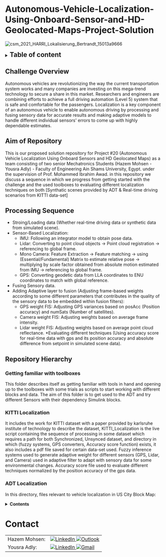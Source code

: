 # Autonomous-Vehicle-Localization-Using-Onboard-Sensor-and-HD-Geolocated-Maps-Project-Solution #

![csm_2021_HARRI_Lokalisierung_Bertrandt_15013a9666](https://github.com/Hazem-M-Abdelaziz/Autonomous-Vehicle-Localization-Using-Onboars-Sensor-and-HD-Geolocated-Maps-Project-Solution/assets/87466265/b1a57157-ddde-49a0-ba18-c606cd8b2596)

<details>
  <summary><h2 style="display: inline;">Table of content</h2></summary>
  
- [Challenge Overview](#challenge-overview)
- [Aim of Repository](#aim-of-repository)
- [Processing Sequence](#processing-sequence)
- [Repository Hierarchy](#repository-hierarchy)
  - [Getting familiar with toolboxes](#getting-familiar-with-toolboxes)
  - [KITTI Localization](#kitti-localization)
  - [ADT Localization](#adt-localization)

</details>



## Challenge Overview ##
Autonomous vehicles are revolutionizing the way the current transportation system works and many companies are investing on this mega-trend technology to secure a share in this market. Researchers and engineers are combining efforts to achieve a full driving automation (Level 5) system that is safe and comfortable for the passengers. Localization is a key component of an autonomous vehicle to enable autonomous driving by processing and fusing sensory data for accurate results and making adaptive models to handle different individual sensors' errors to come up with highly dependable estimates.

## Aim of Repository ##
This is our proposed solution repository for Project #20 (Autonomous Vehicle Localization Using Onboard Sensors and HD Geolocated Maps) as a team consisting of two senior Mechatronics Students (Hazem Mohsen - Yousra Adly) - Faculty of Engineering Ain Shams University, Egypt. under the supervision of Prof. Mohammed Ibrahim Awad.
in this repository we discuss a sequence in which we progress from getting started with the challenge and the used toolboxes to evaluating different localization techniques on both [Synthatic scenes provided by ADT & Real-time driving scenarios from KITTI data-set]

## Processing Sequence ##
* Stroing/Loading data (Whether real-time driving data or synthetic data from simulated scene).
* Sensor-Based Localization:
  * IMU: Following an integrator model to obtain pose data.
  * Lidar: Converting to point cloud objects -> Point cloud registration -> referencing to global frame.
  * Mono Camera: Feature Extraction -> Feature matching ->  using (Essential/Fundamental) Matrix to estimate relative pose -> multiplying by scale factor obtained from absolute motion estimated from IMU -> referencing to global frame.
  * GPS: Converting geodetic data from LLA coordinates to ENU coordinates to match with global reference.
* Fusing Sensory data.
* Adding Adaptive layer to fusion (Adjusting frame-based weights according to some different parameters that contributes in the quality of the sensory data to be embedded within fusion filters):
  * GPS weight FIS: Adjusting GPS variances based on posAcc (Position accuracy) and numSats (Number of satellites).
  * Camera weight FIS: Adjusting weights based on average frame intensity.
  * Lidar weight FIS: Adjusting weights based on average point cloud reflectance.
*Evaluating different techniques (Using accuracy score for real-time data with gps and its position accuracy and absolute difference from setpoint in simulated scene data).

## Repository Hierarchy ##
### Getting familiar with toolboxes
This folder describes itself as getting familiar with tools in hand and opening up to the toolboxes with some trials as scripts to start working with different blocks and data.
The aim of this folder is to get used to the ADT and try different Sensors with their dependency Simulink blocks.

### KITTI Localization ###
It includes the work for KITTI dataset with a paper provided by karlsruhe institute of technology to describe the dataset, KITTI_Localization is the live script containing the sequence of processing in some dataset which requires a path for both Synchronized, Unsynced dataset, and directory in which (fuzzy systems, GPS converters, Accuracy score function) exists, it also includes a pdf file saved for certain data-set used.
Fuzzy inference systems used to generate adaptive weight for different sensors (GPS, Lidar, and Camera) used in adaptive filter to adapt with sensory data for some environmental changes.
Accuracy score file used to evaluate different techniques normalized by the position accuracy of the gps data.

### ADT Localization ###
In this directory, files relevant to vehicle localization in US City Block Map:

<details>
<summary><strong> Contents </strong></summary>
  
  - ADT_Localization.mlx: MATLAB Live Script facilitating vehicle localization using a combination of IMU, INS, GPS, camera, and LiDAR sensors.
  - ADT_Localization.pdf: A PDF document presenting the content of the ADT_Localization script along with its outputs.
  - ADT_SimulinkModel.slx: Simulink model illustrating an ego vehicle's dynamics within a US city block map, integrating IMU, INS, GPS, camera, and LiDAR sensors.
  - ADTOutput.mat: Workspace file capturing the outputs generated by the ADT_Localization script and ADT_SimulinkModel.
  - variablesInitialization.m: Script facilitating the initialization of vehicle pose, weather conditions, GPS velocity and accuracy, as well as the configuration of camera and LiDAR parameters.
  - GPSVelocities.mat: Dataset containing GPS velocities in the X and Y directions derived from IMU output velocity.
  - PcdR.mat: Dataset comprising extracted LiDAR reflectivity output from the LiDAR Simulink block.
  - PoseUSCityBlock.mat: Dataset containing ego vehicle's temporal sampling and pose data (X, Y, Yaw) within a US city block.
  - helperFromWorkspace.m: Script designed for passing synchronized positional data into the model at every sample time.
  - convertVideoToFrames.m: Script facilitating the conversion of camera video into grayscale frames.
  - lla_to_enu.mlx: MATLAB Live Script enabling the conversion of Latitude, Longitude, and Altitude (LLA) coordinates into East, North, Up (ENU) coordinates.
</details>

# Contact

<table>
  <tr>
    <td>Hazem Mohsen:</td>
    <td>
      <a href="https://www.linkedin.com/in/hazem-mohsen-739b14245/" target="_blank">
        <img src="https://img.shields.io/badge/LinkedIn-informational?style=flat&logo=linkedin&logoColor=white&color=0077B5" alt="LinkedIn">
      </a>
      <a href="mailto:1900973@eng.asu.edu.eg" target="_blank">
        <img src="https://img.shields.io/badge/Outlook-red?style=flat&logo=gmail&logoColor=white" alt="Outlook">
      </a>
    </td>
  </tr>
  <tr>
    <td>Yousra Adly:</td>
    <td>
      <a href="https://linkedin.com/in/yousra-adly-7a0905238" target="_blank">
        <img src="https://img.shields.io/badge/LinkedIn-informational?style=flat&logo=linkedin&logoColor=white&color=0077B5" alt="LinkedIn">
      </a>
      <a href="mailto:yousra.adly17@gmail.com" target="_blank">
        <img src="https://img.shields.io/badge/Gmail-red?style=flat&logo=gmail&logoColor=white" alt="Gmail">
      </a>
    </td>
  </tr>
</table>
